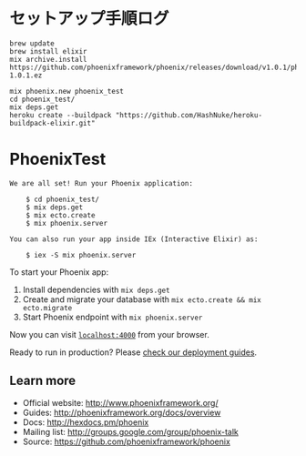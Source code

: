 # セットアップ手順ログ

```
brew update
brew install elixir
mix archive.install https://github.com/phoenixframework/phoenix/releases/download/v1.0.1/phoenix_new-1.0.1.ez
```

```
mix phoenix.new phoenix_test
cd phoenix_test/
mix deps.get
heroku create --buildpack "https://github.com/HashNuke/heroku-buildpack-elixir.git"
```

# PhoenixTest

```
We are all set! Run your Phoenix application:

    $ cd phoenix_test/
    $ mix deps.get
    $ mix ecto.create
    $ mix phoenix.server

You can also run your app inside IEx (Interactive Elixir) as:

    $ iex -S mix phoenix.server
```

To start your Phoenix app:

  1. Install dependencies with `mix deps.get`
  2. Create and migrate your database with `mix ecto.create && mix ecto.migrate`
  3. Start Phoenix endpoint with `mix phoenix.server`

Now you can visit [`localhost:4000`](http://localhost:4000) from your browser.

Ready to run in production? Please [check our deployment guides](http://www.phoenixframework.org/docs/deployment).

## Learn more

  * Official website: http://www.phoenixframework.org/
  * Guides: http://phoenixframework.org/docs/overview
  * Docs: http://hexdocs.pm/phoenix
  * Mailing list: http://groups.google.com/group/phoenix-talk
  * Source: https://github.com/phoenixframework/phoenix
